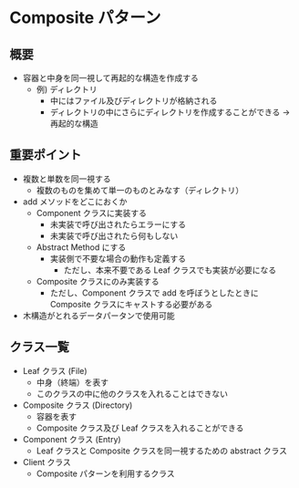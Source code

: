 # Composite パターン

## 概要

- 容器と中身を同一視して再起的な構造を作成する
  - 例) ディレクトリ
    - 中にはファイル及びディレクトリが格納される
    - ディレクトリの中にさらにディレクトリを作成することができる -> 再起的な構造

## 重要ポイント

- 複数と単数を同一視する
  - 複数のものを集めて単一のものとみなす（ディレクトリ）
- add メソッドをどこにおくか
  - Component クラスに実装する
    - 未実装で呼び出されたらエラーにする
    - 未実装で呼び出されたら何もしない
  - Abstract Method にする
    - 実装側で不要な場合の動作も定義する
      - ただし、本来不要である Leaf クラスでも実装が必要になる
  - Composite クラスにのみ実装する
    - ただし、Component クラスで add を呼ぼうとしたときに Composite クラスにキャストする必要がある
- 木構造がとれるデータパータンで使用可能

## クラス一覧

- Leaf クラス (File)
  - 中身（終端）を表す
  - このクラスの中に他のクラスを入れることはできない
- Composite クラス (Directory)
  - 容器を表す
  - Composite クラス及び Leaf クラスを入れることができる
- Component クラス (Entry)
  - Leaf クラスと Composite クラスを同一視するための abstract クラス
- Client クラス
  - Composite パターンを利用するクラス

